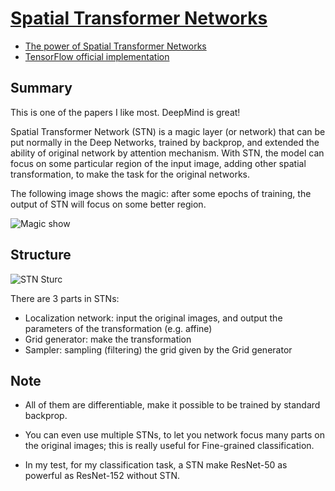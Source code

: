 # [Spatial Transformer Networks](https://arxiv.org/abs/1506.02025)
* [The power of Spatial Transformer Networks](http://torch.ch/blog/2015/09/07/spatial_transformers.html)
* [TensorFlow official implementation](https://github.com/tensorflow/models/tree/master/transformer)

## Summary
This is one of the papers I like most. DeepMind is great!

Spatial Transformer Network (STN) is a magic layer (or network) that can be put normally in the Deep Networks, trained by backprop, and extended the ability of original network by attention mechanism. With STN, the model can focus on some particular region of the input image, adding other spatial transformation, to make the task for the original networks.

The following image shows the magic: after some epochs of training, the output of STN will focus on some better region.

![Magic show](https://raw.githubusercontent.com/moodstocks/gtsrb.torch/master/resources/epoch_evolution.gif)

## Structure
![STN Sturc](https://raw.githubusercontent.com/moodstocks/gtsrb.torch/master/resources/spatial-transformer-structure.png)

There are 3 parts in STNs:
* Localization network: input the original images, and output the parameters of the transformation (e.g. affine)
* Grid generator: make the transformation
* Sampler: sampling (filtering) the grid given by the Grid generator

## Note
* All of them are differentiable, make it possible to be trained by standard backprop.

* You can even use multiple STNs, to let you network focus many parts on the original images; this is really useful for Fine-grained classification.

* In my test, for my classification task, a STN make ResNet-50 as powerful as ResNet-152 without STN.
